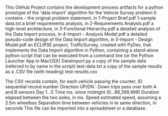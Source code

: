 This GitHub Project contains the development process artifacts for a python prototype of the 'data import' algorithm for the Vehicle Survey problem
It contains -
    the original problem statement, in
	1-Project Brief.pdf
	1-sample data.txt
    a brief requirements analysis, in
	2-Requirements Analysis.pdf
    a high-level architecture, in
	3-Functional Hierarchy.pdf
    a detailed analysis of the Data Import process, in
	4-Import - Analysis Model.pdf
    a detailed pseudo-code design of the Data Import algorithm, in
	5-Import - Design Model.pdf
    an ECLIPSE project, TrafficSurvey, created with PyDev, that implements the Data Import algortihm in Python, containing
        a stand-alone python script that can be executed from a command line (or the Python Launcher App in MacOSX)
            DataImport.py
        a copy of the sample data (referred to by name in the script)
            test-data.txt
        a copy of the sample results as a .CSV file (with heading)
            test-results.csv

The CSV records contain, for each vehicle passing the counter,
	ID		sequential record number
	Direction	UP/DN  : Down trips pass over both A and B sensors
	Day		1...5
	Time		ms. since midnight  (0...86,399,999)
	Duration	elapsed between the two axles, in ms.
	Speed		estimated speed, assuming a 2.5m wheelbas
	Separation	time between vehicles in te same direction, in seconds
This file can be imported into a spreadsheet or a database.

